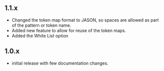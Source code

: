 

## 1.1.x

- Changed the token map format to JASON, so spaces are allowed as part of the pattern or token name.
- Added new feature to allow for reuse of the token maps. 
- Added the White List option

## 1.0.x

- initial release with few documentation changes.
